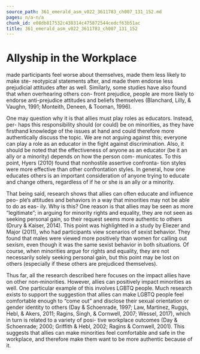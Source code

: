 ```yaml
---
source_path: 361_emerald_asm_v022_3611783_ch007_131_152.md
pages: n/a-n/a
chunk_id: e08db817532c438314c475872544cedcf63b51ac
title: 361_emerald_asm_v022_3611783_ch007_131_152
---
```

# Allyship in the Workplace

made participants feel worse about themselves, made them less likely to make ste- reotypical statements after, and made them endorse less prejudicial attitudes after as well. Similarly, some studies have also found that when overhearing others con- front prejudice, people are more likely to endorse anti-prejudice attitudes and beliefs themselves (Blanchard, Lilly, & Vaughn, 1991; Monteith, Deneen, & Tooman, 1996).

One may question why it is that allies must play roles as educators. Instead, per- haps this responsibility should (or could) be on minorities, as they have firsthand knowledge of the issues at hand and could therefore more authentically discuss the topic. We are not arguing against this; everyone can play a role as an educator in the fight against discrimination. Also, it should be noted that the effectiveness of anyone as an educator (be it an ally or a minority) depends on how the person com- municates. To this point, Hyers (2010) found that nonhostile assertive confronta- tion styles were more effective than other confrontation styles. In general, how one educates others is an important consideration of anyone trying to educate and change others, regardless of if he or she is an ally or a minority.

That being said, research shows that allies can often educate and influence peo- ple’s attitudes and behaviors in a way that minorities may not be able to do as eas- ily. Why is this? One reason is that allies may be seen as more “legitimate”; in arguing for minority rights and equality, they are not seen as seeking personal gain, so their request seems more authentic to others (Drury & Kaiser, 2014). This point was highlighted in a study by Eliezer and Major (2011), who had participants view scenarios of sexist behavior. They found that males were viewed more positively than women for calling out sexism, even though it was the same sexist behavior in both situations. Of course, when minorities argue for rights and equality, they are not necessarily solely seeking personal gain, but this point may be lost on others (especially if these others are prejudiced themselves).

Thus far, all the research described here focuses on the impact allies have on other non-minorities. However, allies can positively impact minorities as well. One particular example of this involves LGBTQ people. Much research exists to support the suggestion that allies can make LGBTQ people feel comfortable enough to “come out” and disclose their sexual orientation or gender identity to others (Day & Schoenrade, 1997; Law, Martinez, Ruggs, Hebl, & Akers, 2011; Ragins, Singh, & Cornwell, 2007; Wessel, 2017), which in turn is related to a variety of posi- tive workplace outcomes (Day & Schoenrade; 2000; Griffith & Hebl, 2002; Ragins & Cornwell, 2001). This suggests that allies can make minorities feel comfortable and safe in the workplace, and therefore make them want to be more authentic because of it.
